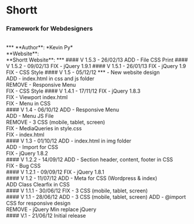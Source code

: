 # Shortt
### Framework for Webdesigners
<br />
***
**Author**: *Kevin Py*<br />
**Website**: <http://kevinpy.fr><br />
**Shortt Website**: <http://shortt.me>
***
#### V 1.5.3 - 26/02/13
ADD - File CSS Print
#### V 1.5.2 - 09/02/13
FIX - jQuery 1.9.1
#### V 1.5.1 - 26/01/13
FIX - jQuery 1.9<br />
FIX - CSS Style
#### V 1.5 - 05/12/12
*** - New website design<br />
ADD - index.html in css and js folder<br />
REMOVE - Responsive Menu<br />
FIX - CSS Style
#### V 1.4.1 - 17/11/12
FIX - jQuery 1.8.3<br />
FIX - Viewport index.html<br />
FIX - Menu in CSS<br />
#### V 1.4 - 06/10/12
ADD - Responsive Menu<br />
ADD - Menu JS File<br />
REMOVE - 3 CSS (mobile, tablet, screen)<br />
FIX - MediaQueries in style.css<br />
FIX - index.html<br />
#### V 1.3 - 01/10/12
ADD - index.html in img folder<br />
ADD - Import for CSS<br />
FIX - jQuery 1.8.2<br />
#### V 1.2.2 - 14/09/12
ADD - Section header, content, footer in CSS<br />
FIX - Bug CSS<br />
#### V 1.2.1 - 09/09/12
FIX - jQuery 1.8.1<br />
#### V 1.2 - 11/07/12
ADD - Meta for CSS (Wordpress & index)<br />
ADD Class Clearfix in CSS<br />
#### V 1.1.1 - 30/06/12
FIX - 3 CSS (mobile, tablet, screen)<br />
#### V 1.1 - 28/06/12
ADD - 3 CSS (mobile, tablet, screen)
ADD - @import CSS for responsive design<br />
REMOVE - jQuery Min replace jQuery<br />
#### V.1 - 21/06/12
Initial release<br />